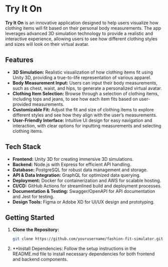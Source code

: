 # Try It On

**Try It On** is an innovative application designed to help users visualize how clothing items will fit based on their personal body measurements. The app leverages advanced 3D simulation technology to provide a realistic and interactive experience, allowing users to see how different clothing styles and sizes will look on their virtual avatar.

## Features
- **3D Simulation:** Realistic visualization of how clothing items fit using Unity 3D, providing a true-to-life representation of various apparel.
- **Body Measurement Input:** Users can input their body measurements, such as chest, waist, and hips, to generate a personalized virtual avatar.
- **Clothing Item Selection:** Browse through a selection of clothing items, including tops and jeans, to see how each item fits based on user-provided measurements.
- **Customizable Fit:** Adjust the fit and size of clothing items to explore different styles and see how they align with the user’s measurements.
- **User-Friendly Interface:** Intuitive UI design for easy navigation and interaction, with clear options for inputting measurements and selecting clothing items.

## Tech Stack
- **Frontend:** Unity 3D for creating immersive 3D simulations.
- **Backend:** Node.js with Express for efficient API handling.
- **Database:** PostgreSQL for robust data management and storage.
- **API & Data Integration:** GraphQL for optimized data querying.
- **Deployment:** Docker for containerization and AWS for scalable hosting.
- **CI/CD:** GitHub Actions for streamlined build and deployment processes.
- **Documentation & Testing:** Swagger/OpenAPI for API documentation and Jest for testing.
- **Design Tools:** Figma or Adobe XD for UI/UX design and prototyping.

## Getting Started
1. **Clone the Repository:**
   ```bash
   git clone https://github.com/yourusername/fashion-fit-simulator.git

2. **Install Dependencies: Follow the setup instructions in the README.md file to install necessary dependencies for both frontend and backend components.
